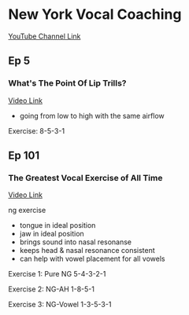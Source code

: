 # New York Vocal Coaching

[YouTube Channel Link](https://www.youtube.com/channel/UCcxo5COqhVc84JYS_bRdLyg)

## Ep 5

### What's The Point Of Lip Trills?

[Video Link](https://www.youtube.com/watch?v=10zTYfosRoY)

- going from low to high with the same airflow

Exercise: 8-5-3-1


## Ep 101

### The Greatest Vocal Exercise of All Time

[Video Link](https://www.youtube.com/watch?v=h0SIEY_zNqU)

ng exercise

- tongue in ideal position
- jaw in ideal position
- brings sound into nasal resonanse
- keeps head & nasal resonance consistent
- can help with vowel placement for all vowels

Exercise 1: Pure NG 5-4-3-2-1

Exercise 2: NG-AH 1-8-5-1

Exercise 3: NG-Vowel 1-3-5-3-1
